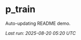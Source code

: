 # p_train

Auto-updating README demo.

<!--START_SECTION:status-->
_Last run: 2025-08-20 05:20 UTC_
<!--END_SECTION:status-->











